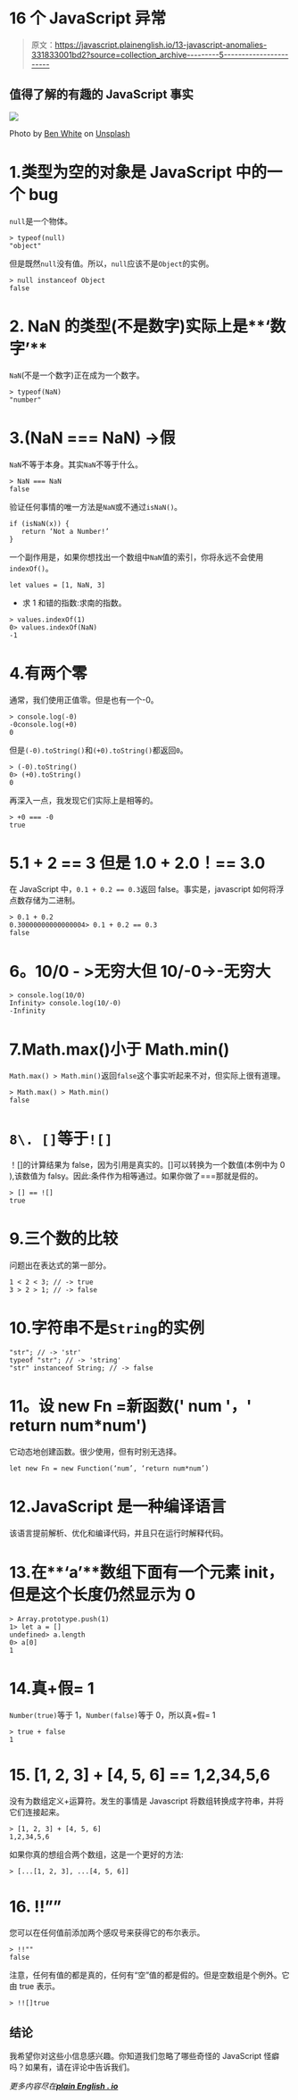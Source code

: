 # 16 个 JavaScript 异常

> 原文：<https://javascript.plainenglish.io/13-javascript-anomalies-331833001bd2?source=collection_archive---------5----------------------->

## 值得了解的有趣的 JavaScript 事实

![](img/983776455ec1e4665ee1efe7e8b18498.png)

Photo by [Ben White](https://unsplash.com/@benwhitephotography?utm_source=medium&utm_medium=referral) on [Unsplash](https://unsplash.com?utm_source=medium&utm_medium=referral)

# 1.类型为空的对象是 JavaScript 中的一个 bug

`null`是一个物体。

```
> typeof(null)
"object"
```

但是既然`null`没有值。所以，`null`应该不是`Object`的实例。

```
> null instanceof Object
false
```

# 2. **NaN** 的类型(不是数字)实际上是**‘数字’**

`NaN`(不是一个数字)正在成为一个数字。

```
> typeof(NaN)
"number"
```

# 3.(NaN === NaN) ->假

`NaN`不等于本身。其实`NaN`不等于什么。

```
> NaN === NaN
false
```

验证任何事情的唯一方法是`NaN`或不通过`isNaN()`。

```
if (isNaN(x)) {
   return ‘Not a Number!’
}
```

一个副作用是，如果你想找出一个数组中`NaN`值的索引，你将永远不会使用`indexOf()`。

```
let values = [1, NaN, 3]
```

*   求 1 和错的指数:求南的指数。

```
> values.indexOf(1)
0> values.indexOf(NaN)
-1
```

# 4.有两个零

通常，我们使用正值零。但是也有一个-0。

```
> console.log(-0)
-0console.log(+0)
0
```

但是`(-0).toString()`和`(+0).toString()`都返回`0`。

```
> (-0).toString()
0> (+0).toString()
0
```

再深入一点，我发现它们实际上是相等的。

```
> +0 === -0
true
```

# 5.1 + 2 == 3 但是 1.0 + 2.0！== 3.0

在 JavaScript 中，`0.1 + 0.2 == 0.3`返回 false。事实是，javascript 如何将浮点数存储为二进制。

```
> 0.1 + 0.2
0.30000000000000004> 0.1 + 0.2 == 0.3
false
```

# 6。10/0 - >无穷大**但 10/-0**->-无穷大

```
> console.log(10/0)
Infinity> console.log(10/-0)
-Infinity
```

# 7.Math.max()小于 Math.min()

`Math.max() > Math.min()`返回`false`这个事实听起来不对，但实际上很有道理。

```
> Math.max() > Math.min()
false
```

# `8\. []`等于`![]`

！[]的计算结果为 false，因为引用是真实的。[]可以转换为一个数值(本例中为 0 ),该数值为 falsy。因此:条件作为相等通过。如果你做了===那就是假的。

```
> [] == ![]
true
```

# 9.三个数的比较

问题出在表达式的第一部分。

```
1 < 2 < 3; // -> true
3 > 2 > 1; // -> false
```

# 10.字符串不是`String`的实例

```
"str"; // -> 'str'
typeof "str"; // -> 'string'
"str" instanceof String; // -> false
```

# **11。设 new Fn =新函数(' num '，' return num*num')**

它动态地创建函数。很少使用，但有时别无选择。

```
let new Fn = new Function(‘num’, ‘return num*num’)
```

# 12.JavaScript 是一种编译语言

该语言提前解析、优化和编译代码，并且只在运行时解释代码。

# 13.在**‘a’**数组下面有一个元素 init，但是这个长度仍然显示为 **0**

```
> Array.prototype.push(1)
1> let a = []
undefined> a.length
0> a[0]
1
```

# 14.真+假= 1

`Number(true)`等于 1，`Number(false)`等于 0，所以真+假= 1

```
> true + false
1
```

# 15\. [1, 2, 3] + [4, 5, 6] == 1,2,34,5,6

没有为数组定义+运算符。发生的事情是 Javascript 将数组转换成字符串，并将它们连接起来。

```
> [1, 2, 3] + [4, 5, 6]
1,2,34,5,6
```

如果你真的想组合两个数组，这是一个更好的方法:

```
> [...[1, 2, 3], ...[4, 5, 6]]
```

# 16\. !!””

您可以在任何值前添加两个感叹号来获得它的布尔表示。

```
> !!""
false
```

注意，任何有值的都是真的，任何有“空”值的都是假的。但是空数组是个例外。它由 true 表示。

```
> !![]true
```

## 结论

我希望你对这些小信息感兴趣。你知道我们忽略了哪些奇怪的 JavaScript 怪癖吗？如果有，请在评论中告诉我们。

*更多内容尽在*[***plain English . io***](http://plainenglish.io)